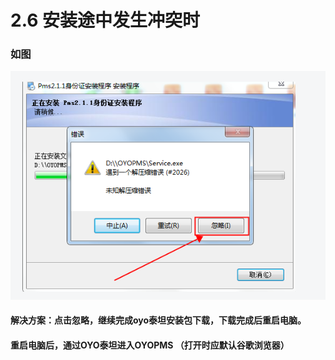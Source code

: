 # 2.6 安装途中发生冲突时

### 如图

![](../../../.gitbook/assets/image%20%28307%29.png)

#### 解决方案：点击忽略，继续完成oyo泰坦安装包下载，下载完成后重启电脑。

#### 重启电脑后，通过OYO泰坦进入OYOPMS （打开时应默认谷歌浏览器）



